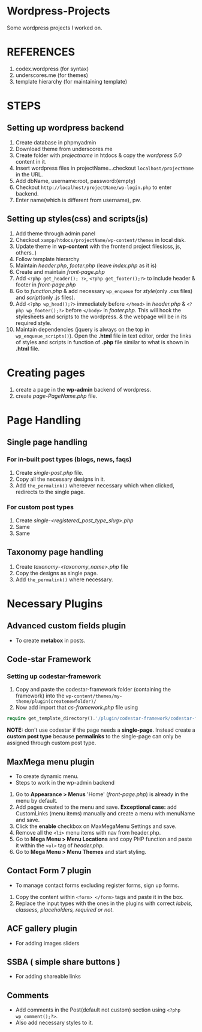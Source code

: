 # Wordpress-Projects
Some wordpress projects I worked on.

# REFERENCES 

1. codex.wordpress (for syntax)
2. underscores.me (for themes)
3. template hierarchy (for maintaining template) 

# STEPS
## Setting up wordpress backend
1. Create database in phpmyadmin
2. Download theme from underscores.me
3. Create folder with *projectname* in htdocs & copy the *wordpress 5.0* content in it.
4. Insert wordpress files in projectName...checkout `localhost/projectName` in the URL.
5. Add dbName, username:root, password:(empty)
6. Checkout `http://localhost/projectName/wp-login.php` to enter backend.
7. Enter name(which is different from username), pw.

## Setting up styles(css) and scripts(js)
1. Add theme through admin panel  
2. Checkout `xampp/htdocs/projectName/wp-content/themes` in local disk.
3. Update theme in **wp-content** with the frontend project files(css, js, others..)
4. Follow template hierarchy
5. Maintain *header.php*, *footer.php* (leave *index.php* as it is)
6. Create and maintain *front-page.php*
7. Add `<?php get_header(); ?>`, `<?php get_footer();?>` to include header & footer in *front-page.php*
8. Go to *function.php* & add necessary `wp_enqueue` for *style*(only .css files) and *script*(only .js files).
9. Add `<?php wp_head();?>` immediately before `</head>` in *header.php* & `<?php wp_footer();?>` before `</body>` in *footer.php*. This will hook the stylesheets and scripts to the wordpress. & the webpage will be in its required style.
10. Maintain dependencies (jquery is always on the top in `wp_enqueue_scripts()`). Open the **.html** file in text editor, order the links of styles and scripts in function of **.php** file similar to what is shown in **.html** file.

# Creating pages

1. create a page in the **wp-admin** backend of wordpress.
2. create *page-PageName.php* file.

# Page Handling
## Single page handling
### For in-built post types (blogs, news, faqs)
1. Create *single-post.php* file.
2. Copy all the necessary designs in it.
3. Add `the_permalink()` whereever necessary which when clicked, redirects to the single page.

### For custom post types
1. Create *single-<registered_post_type_slug>.php* 
2. Same
3. Same

## Taxonomy page handling
1. Create *taxonomy-<taxonomy_name>.php* file
2. Copy the designs as single page.
3. Add `the_permalink()` where necessary.


# Necessary Plugins 
## Advanced custom fields plugin
* To create **metabox** in posts.

## Code-star Framework
### Setting up codestar-framework

1. Copy and paste the  codestar-framework folder (containing the framework) into the `wp-content/themes/my-theme/plugin(createnewfolder)/`
2. Now add import that *cs-framework.php* file using
```php
require get_template_directory().'/plugin/codestar-framework/codestar-framework1.0.2/cs-framework.php'
```

**NOTE:** don't use codestar if the page needs a **single-page**. Instead create a **custom post type** because 
**permalinks** to the single-page can only be assigned through custom post type.

## MaxMega menu plugin
* To create dynamic menu.  
* Steps to work in the wp-admin backend
1. Go to **Appearance > Menus** 'Home' (*front-page.php*) is already in the menu by default.
2. Add pages created to the menu and save. 
**Exceptional case:** add CustomLinks (menu items) manually and create a menu with menuName and save.
3. Click the **enable** checkbox on MaxMegaMenu Settings and save.
4. Remove all the `<li>` menu items with nav from header.php.
5. Go to **Mega Menu > Menu Locations** and copy PHP function and paste it within the `<ul>` tag of 
*header.php*.
6. Go to **Mega Menu > Menu Themes** and start styling. 

## Contact Form 7 plugin
* To manage contact forms excluding register forms, sign up forms.  
1. Copy the content within `<form> </form>` tags and paste it in the box.
2. Replace the input types with the ones in the plugins with correct *labels, classess, placeholders, required 
or not*.

## ACF gallery plugin
* For adding images sliders

## SSBA ( simple share buttons )
* For adding shareable links

## Comments
* Add comments in the Post(default not custom) section using `<?php wp_comment();?>`.
* Also add necessary styles to it.
